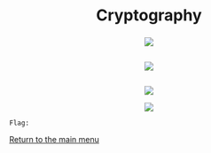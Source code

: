 
<h1 align="center">Cryptography</h1>



<h3></h3>


<p align="center"><img src="../Files/"></img></p>

``` shell

```

<p align="center"><img src="../Files/"></img></p>

``` shell

```

<p align="center"><img src="../Files/"></img></p>



<p align="center"><img src="../Files/"></img></p>

``` shell
Flag: 
```

<p align="left"><a href="https://github.com/Ne0Lux-C1Ph3r/WRITE-UP/blob/master/VirSecCon CTF/index.md">Return to the main menu</a></p>

